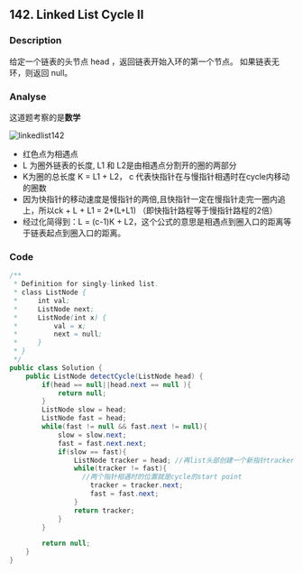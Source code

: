## 142. Linked List Cycle II

### Description
给定一个链表的头节点  head ，返回链表开始入环的第一个节点。 如果链表无环，则返回 null。

### Analyse
这道题考察的是**数学**

![linkedlist142](https://github.com/liu2su/leetcode/assets/96462566/07928777-49ed-48b5-8dc7-e5a90047793b)

- 红色点为相遇点
- L 为圈外链表的长度, L1 和 L2是由相遇点分割开的圈的两部分
- K为圈的总长度 K = L1 + L2， c 代表快指针在与慢指针相遇时在cycle内移动的圈数
- 因为快指针的移动速度是慢指针的两倍,且快指针一定在慢指针走完一圈内追上，所以ck + L + L1 = 2*(L+L1) （即快指针路程等于慢指针路程的2倍）
- 经过化简得到：L = (c-1)K + L2，这个公式的意思是相遇点到圈入口的距离等于链表起点到圈入口的距离。


### Code
```java
/**
 * Definition for singly-linked list.
 * class ListNode {
 *     int val;
 *     ListNode next;
 *     ListNode(int x) {
 *         val = x;
 *         next = null;
 *     }
 * }
 */
public class Solution {
    public ListNode detectCycle(ListNode head) {
        if(head == null||head.next == null ){
            return null;
        }
        ListNode slow = head;
        ListNode fast = head;
        while(fast != null && fast.next != null){
            slow = slow.next;
            fast = fast.next.next;
            if(slow == fast){
                ListNode tracker = head; //再list头部创建一个新指针tracker，与fast以相同的速度前进。
                while(tracker != fast){
                  //两个指针相遇时的位置就是cycle的start point
                    tracker = tracker.next;
                    fast = fast.next;
                }
                return tracker;
            }
        }

        return null;
    }
}
```

